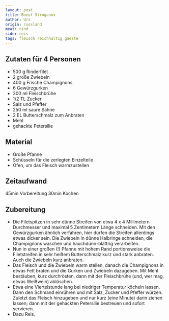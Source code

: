 ```yaml
---
layout: post
title: Boeuf Stroganov
author: Urs
origin: russland
meat: rind
side: reis
tags: fleisch reichhaltig gaeste
---
```

## Zutaten für 4 Personen
 * 500 g Rinderfilet  
 * 2 große Zwiebeln  
 * 400 g Frische Champignons  
 * 6 Gewürzgurken  
 * 300 ml Fleischbrühe
 * 1/2 TL Zucker
 * Salz und Pfeffer  
 * 250 ml saure Sahne  
 * 2 EL Butterschmalz zum Anbraten  
 * Mehl
 * gehackte Petersilie  

## Material
 * Große Pfanne
 * Schüsseln für die zerlegten Einzelteile
 * Ofen, um das Fleisch warmzustellen

## Zeitaufwand 
  45min Vorbereitung 
  30min Kochen


## Zubereitung
* Die Filetspitzen in sehr dünne Streifen von etwa 4 x 4 Millimetern
  Durchmesser und maximal 5 Zentimetern Länge schneiden. Mit den
  Gewürzgurken ähnlich verfahren, hier dürfen die Streifen allerdings
  etwas dicker sein. Die Zwiebeln in dünne Halbringe schneiden, die
  Champignons waschen und hauchdünn-blättrig verarbeiten. 
* Nun in einer großen (!) Pfanne mit hohem Rand portionsweise die
  Filetstreifen in sehr heißem Butterschmalz kurz und stark anbraten.
  Auch die Zwiebeln kurz anbraten. 
* Das Fleisch und die Zwiebeln warm stellen, danach die Champignons in
  etwas Fett braten und die Gurken und Zwiebeln dazugeben. Mit Mehl
  bestäuben, kurz durchrösten, dann mit der Fleischbrühe (und, wer mag,
  etwas Weißwein) ablöschen. 
* Etwa eine Viertelstunde lang bei niedriger Temperatur köcheln lassen.
  Dann den Schmand einrühren und mit Salz, Zucker und Pfeffer würzen.
  Zuletzt das Fleisch hinzugeben und nur kurz (eine Minute) darin ziehen
  lassen; dann mit der gehackten Petersilie bestreuen und sofort
  servieren. 
* Dazu Reis.
